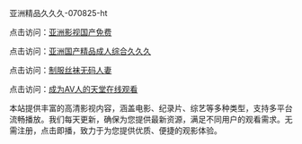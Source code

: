 亚洲精品久久久-070825-ht

点击访问：<a href="https://heiliaoxwd5i8.pages.dev">亚洲影视国产免费</a>

点击访问：<a href="https://heiliaowt0d7p.pages.dev">亚洲国产精品成人综合久久久</a>

点击访问：<a href="https://heiliaoga6s9v.pages.dev">制服丝袜无码人妻</a>

点击访问：<a href="https://heiliaoow5kzm.pages.dev">成为AV人的天堂在线观看</a>

本站提供丰富的高清影视内容，涵盖电影、纪录片、综艺等多种类型，支持多平台流畅播放。我们每天更新，确保为您提供最新资源，满足不同用户的观看需求。无需注册，点击即播，致力于为您提供优质、便捷的观影体验。

<span style="display:none;">[Canonical link](）</span>

